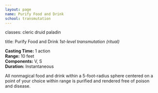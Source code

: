 ```yaml
---
layout: page
name: Purify Food and Drink
school: transmutation
---
```

classes: cleric
         druid
         paladin

title: Purify Food and Drink 
_1st-level transmutation (ritual)_ 

**Casting Time:** 1 action    
**Range:** 10 feet    
**Components:** V, S    
**Duration:** Instantaneous 

All nonmagical food and drink within a 5-foot-radius sphere centered on a point of your choice within range is purified and rendered free of poison and disease.